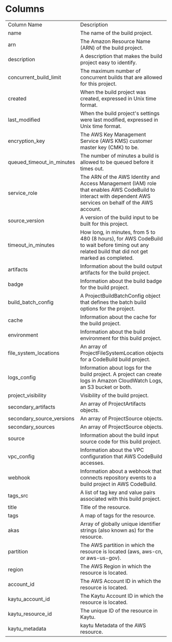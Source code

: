 # Columns  

<table>
	<tr><td>Column Name</td><td>Description</td></tr>
	<tr><td>name</td><td>The name of the build project.</td></tr>
	<tr><td>arn</td><td>The Amazon Resource Name (ARN) of the build project.</td></tr>
	<tr><td>description</td><td>A description that makes the build project easy to identify.</td></tr>
	<tr><td>concurrent_build_limit</td><td>The maximum number of concurrent builds that are allowed for this project.</td></tr>
	<tr><td>created</td><td>When the build project was created, expressed in Unix time format.</td></tr>
	<tr><td>last_modified</td><td>When the build project's settings were last modified, expressed in Unix time format.</td></tr>
	<tr><td>encryption_key</td><td>The AWS Key Management Service (AWS KMS) customer master key (CMK) to be.</td></tr>
	<tr><td>queued_timeout_in_minutes</td><td>The number of minutes a build is allowed to be queued before it times out.</td></tr>
	<tr><td>service_role</td><td>The ARN of the AWS Identity and Access Management (IAM) role that enables AWS CodeBuild to interact with dependent AWS services on behalf of the AWS account.</td></tr>
	<tr><td>source_version</td><td>A version of the build input to be built for this project.</td></tr>
	<tr><td>timeout_in_minutes</td><td>How long, in minutes, from 5 to 480 (8 hours), for AWS CodeBuild to wait before timing out any related build that did not get marked as completed.</td></tr>
	<tr><td>artifacts</td><td>Information about the build output artifacts for the build project.</td></tr>
	<tr><td>badge</td><td>Information about the build badge for the build project.</td></tr>
	<tr><td>build_batch_config</td><td>A ProjectBuildBatchConfig object that defines the batch build options for the project.</td></tr>
	<tr><td>cache</td><td>Information about the cache for the build project.</td></tr>
	<tr><td>environment</td><td>Information about the build environment for this build project.</td></tr>
	<tr><td>file_system_locations</td><td>An array of ProjectFileSystemLocation objects for a CodeBuild build project.</td></tr>
	<tr><td>logs_config</td><td>Information about logs for the build project. A project can create logs in Amazon CloudWatch Logs, an S3 bucket or both.</td></tr>
	<tr><td>project_visibility</td><td>Visibility of the build project.</td></tr>
	<tr><td>secondary_artifacts</td><td>An array of ProjectArtifacts objects.</td></tr>
	<tr><td>secondary_source_versions</td><td>An array of ProjectSource objects.</td></tr>
	<tr><td>secondary_sources</td><td>An array of ProjectSource objects.</td></tr>
	<tr><td>source</td><td>Information about the build input source code for this build project.</td></tr>
	<tr><td>vpc_config</td><td>Information about the VPC configuration that AWS CodeBuild accesses.</td></tr>
	<tr><td>webhook</td><td> Information about a webhook that connects repository events to a build project in AWS CodeBuild.</td></tr>
	<tr><td>tags_src</td><td>A list of tag key and value pairs associated with this build project.</td></tr>
	<tr><td>title</td><td>Title of the resource.</td></tr>
	<tr><td>tags</td><td>A map of tags for the resource.</td></tr>
	<tr><td>akas</td><td>Array of globally unique identifier strings (also known as) for the resource.</td></tr>
	<tr><td>partition</td><td>The AWS partition in which the resource is located (aws, aws-cn, or aws-us-gov).</td></tr>
	<tr><td>region</td><td>The AWS Region in which the resource is located.</td></tr>
	<tr><td>account_id</td><td>The AWS Account ID in which the resource is located.</td></tr>
	<tr><td>kaytu_account_id</td><td>The Kaytu Account ID in which the resource is located.</td></tr>
	<tr><td>kaytu_resource_id</td><td>The unique ID of the resource in Kaytu.</td></tr>
	<tr><td>kaytu_metadata</td><td>kaytu Metadata of the AWS resource.</td></tr>
</table>